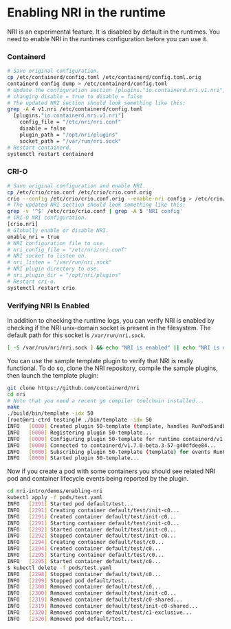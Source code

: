# Enabling NRI in the runtime

NRI is an experimental feature. It is disabled by default in the runtimes.
You need to enable NRI in the runtimes configuration before you can use it.

### Containerd

```bash
# Save original configuration.
cp /etc/containerd/config.toml /etc/containerd/config.toml.orig
containerd config dump > /etc/containerd/config.toml
# Update the configuration section [plugins."io.containerd.nri.v1.nri"]
# changing disable = true to disable = false
# The updated NRI section should look something like this:
grep -A 4 v1.nri /etc/containerd/config.toml
  [plugins."io.containerd.nri.v1.nri"]
    config_file = "/etc/nri/nri.conf"
    disable = false
    plugin_path = "/opt/nri/plugins"
    socket_path = "/var/run/nri.sock"
# Restart containerd.
systemctl restart containerd
```

### CRI-O

```bash
# Save original configuration and enable NRI.
cp /etc/crio/crio.conf /etc/crio/crio.conf.orig
crio --config /etc/crio/crio.conf.orig --enable-nri config > /etc/crio/crio.conf
# The updated NRI section should look something like this:
grep -v '^$' /etc/crio/crio.conf | grep -A 5 'NRI config'
# CRI-O NRI configuration.
[crio.nri]
# Globally enable or disable NRI.
enable_nri = true
# NRI configuration file to use.
# nri_config_file = "/etc/nri/nri.conf"
# NRI socket to listen on.
# nri_listen = "/var/run/nri.sock"
# NRI plugin directory to use.
# nri_plugin_dir = "/opt/nri/plugins"
# Restart cri-o.
systemctl restart crio
```

### Verifying NRI Is Enabled

In addition to checking the runtime logs, you can verify NRI is enabled
by checking if the NRI unix-domain socket is present in the filesystem.
The default path for this socket is `/var/run/nri.sock`.

```bash
[ -S /var/run/nri/nri.sock ] && echo "NRI is enabled" || echo "NRI is disabled"
```

You can use the sample template plugin to verify that NRI is really functional.
To do so, clone the NRI repository, compile the sample plugins, then launch
the template plugin:

```bash
git clone https://github.com/containerd/nri
cd nri
# Note that you need a recent go compiler toolchain installed...
make
./build/bin/template -idx 50
[root@nri-ctrd testing]# ./bin/template -idx 50
INFO   [0000] Created plugin 50-template (template, handles RunPodSandbox,StopPodSandbox,RemovePodSandbox,CreateContainer,PostCreateContainer,StartContainer,PostStartContainer,UpdateContainer,PostUpdateContainer,StopContainer,RemoveContainer)
INFO   [0000] Registering plugin 50-template...                                                    
INFO   [0000] Configuring plugin 50-template for runtime containerd/v1.7.0-beta.3-57-g40dfdee84... 
INFO   [0000] Connected to containerd/v1.7.0-beta.3-57-g40dfdee84...                               
INFO   [0000] Subscribing plugin 50-template (template) for events RunPodSandbox,StopPodSandbox,RemovePodSandbox,CreateContainer,PostCreateContainer,StartContainer,PostStartContainer,UpdateContainer,PostUpdateContainer,StopContainer,RemoveContainer
INFO   [0000] Started plugin 50-template...                                                       
```

Now if you create a pod with some containers you should see related NRI pod and
container lifecycle events being reported by the plugin.

```bash
cd nri-intro/demos/enabling-nri
kubectl apply -f pods/test.yaml
INFO   [2291] Started pod default/test...
INFO   [2291] Creating container default/test/init-c0...
INFO   [2291] Created container default/test/init-c0...
INFO   [2291] Starting container default/test/init-c0...
INFO   [2292] Started container default/test/init-c0...
INFO   [2292] Stopped container default/test/init-c0...
INFO   [2294] Creating container default/test/c0...
INFO   [2294] Created container default/test/c0...
INFO   [2295] Starting container default/test/c0...
INFO   [2295] Started container default/test/c0...
$ kubectl delete -f pods/test.yaml
INFO   [2298] Stopped container default/test/c0...
INFO   [2299] Stopped pod default/test...
INFO   [2300] Removed container default/test/c0...
INFO   [2300] Removed container default/test/init-c0...
INFO   [2319] Removed container default/test/c0-shared...
INFO   [2319] Removed container default/test/init-c0-shared...
INFO   [2320] Removed container default/test/c1-exclusive...
INFO   [2320] Removed pod default/test...
```
